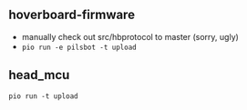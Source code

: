 hoverboard-firmware
-------------------
 - manually check out src/hbprotocol to master (sorry, ugly)
 - `pio run -e pilsbot -t upload`

head_mcu
--------

`pio run -t upload`
